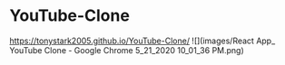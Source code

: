 # YouTube-Clone


https://tonystark2005.github.io/YouTube-Clone/
![](images/React App_ YouTube Clone - Google Chrome 5_21_2020 10_01_36 PM.png)


 
 
